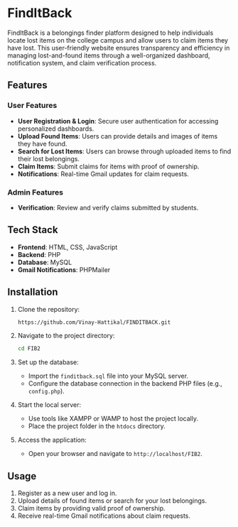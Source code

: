 # FindItBack

FindItBack is a belongings finder platform designed to help individuals locate lost items on the college campus and allow users to claim items they have lost. This user-friendly website ensures transparency and efficiency in managing lost-and-found items through a well-organized dashboard, notification system, and claim verification process.

## Features

### User Features
- **User Registration & Login**: Secure user authentication for accessing personalized dashboards.
- **Upload Found Items**: Users can provide details and images of items they have found.
- **Search for Lost Items**: Users can browse through uploaded items to find their lost belongings.
- **Claim Items**: Submit claims for items with proof of ownership.
- **Notifications**: Real-time Gmail updates for claim requests.

### Admin Features
- **Verification**: Review and verify claims submitted by students.

## Tech Stack
- **Frontend**: HTML, CSS, JavaScript
- **Backend**: PHP
- **Database**: MySQL
- **Gmail Notifications**: PHPMailer

## Installation
1. Clone the repository:
   ```bash
   https://github.com/Vinay-Hattikal/FINDITBACK.git
   ```

2. Navigate to the project directory:
   ```bash
   cd FIB2
   ```

3. Set up the database:
   - Import the `finditback.sql` file into your MySQL server.
   - Configure the database connection in the backend PHP files (e.g., `config.php`).

4. Start the local server:
   - Use tools like XAMPP or WAMP to host the project locally.
   - Place the project folder in the `htdocs` directory.

5. Access the application:
   - Open your browser and navigate to `http://localhost/FIB2`.

## Usage
1. Register as a new user and log in.
2. Upload details of found items or search for your lost belongings.
3. Claim items by providing valid proof of ownership.
4. Receive real-time Gmail notifications about claim requests.

